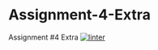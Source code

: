 # Assignment-4-Extra
Assignment #4 Extra
 [![linter](https://github.com/Charlie-Dumpit-Jr/Assignment-4-Extra/workflows/linter/badge.svg)](https://github.com/marketplace/actions/super-linter)  
